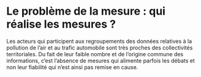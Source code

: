 # Le problème de la mesure : qui réalise les mesures ?

Les acteurs qui participent aux regroupements des données relatives à la pollution de l’air et au trafic automobile sont très proches des collectivités territoriales. Du fait de leur faible nombre et de l’origine commune des informations, c’est l’absence de mesures qui alimente parfois les débats et non leur fiabilité qui n’est ainsi pas remise en cause.
